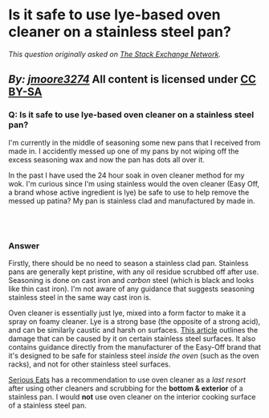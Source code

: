 # Is it safe to use lye-based oven cleaner on a stainless steel pan?

_This question originally asked on [The Stack Exchange Network](https://cooking.stackexchange.com/q/112202)._

_By: [jmoore3274](https://cooking.stackexchange.com/u/89168)_
All content is licensed under [CC BY-SA](https://creativecommons.org/licenses/by-sa/4.0/)
<br>
--------------------------------------------
### Q: Is it safe to use lye-based oven cleaner on a stainless steel pan?
<p>I'm currently in the middle of seasoning some new pans that I received from made in. I accidently messed up one of my pans by not wiping off the excess seasoning wax and now the pan has dots all over it.</p>
<p>In the past I have used the 24 hour soak in oven cleaner method for my wok. I'm curious since I'm using stainless would the oven cleaner (Easy Off, a brand whose active ingredient is lye) be safe to use to help remove the messed up patina? My pan is stainless clad and manufactured by made in.</p>

<br><br>
### Answer 
<p>Firstly, there should be no need to season a stainless clad pan. Stainless pans are generally kept pristine, with any oil residue scrubbed off after use. Seasoning is done on cast iron and <em>carbon</em> steel (which is black and looks like thin cast iron). I'm not aware of any guidance that suggests seasoning stainless steel in the same way cast iron is.</p>
<p>Oven cleaner is essentially just lye, mixed into a form factor to make it a spray on foamy cleaner. Lye is a strong base (the opposite of a strong acid), and can be similarly caustic and harsh on surfaces. <a href="https://www.washingtonpost.com/lifestyle/home/how-to-restore-a-stainless-steel-sink/2018/04/20/ff01fd88-3f31-11e8-a7d1-e4efec6389f0_story.html" rel="nofollow noreferrer">This article</a> outlines the damage that can be caused by it on certain stainless steel surfaces. It also contains guidance directly from the manufacturer of the Easy-Off brand that it's designed to be safe for stainless steel <em>inside the oven</em> (such as the oven racks), and not for other stainless steel surfaces.</p>
<p><a href="https://www.seriouseats.com/2018/05/how-to-clean-stainless-steel-pots-and-pans.html" rel="nofollow noreferrer">Serious Eats</a> has a recommendation to use oven cleaner as a <em>last resort</em> after using other cleaners and scrubbing for the <strong>bottom &amp; exterior</strong> of a stainless pan. I would <strong>not</strong> use oven cleaner on the interior cooking surface of a stainless steel pan.</p>

